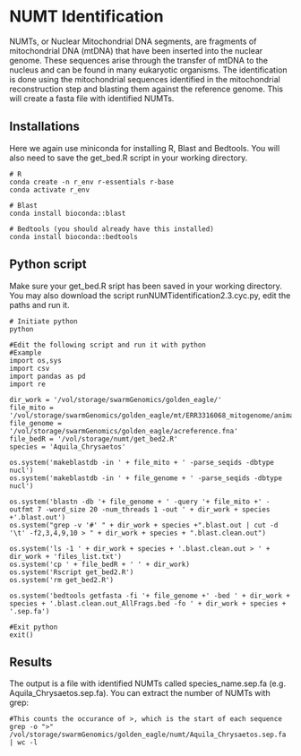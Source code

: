 # NUMT Identification

NUMTs, or Nuclear Mitochondrial DNA segments, are fragments of mitochondrial DNA (mtDNA) that have been inserted into the nuclear genome. These sequences arise through the transfer of mtDNA to the nucleus and can be found in many eukaryotic organisms. 
The identification is done using the mitochondrial sequences identified in the mitochondrial reconstruction step and blasting them against the reference genome. This will create a fasta file with identified NUMTs.

## Installations
Here we again use miniconda for installing R, Blast and Bedtools. You will also need to save the get_bed.R script in your working directory.
```
# R
conda create -n r_env r-essentials r-base
conda activate r_env

# Blast
conda install bioconda::blast

# Bedtools (you should already have this installed)
conda install bioconda::bedtools
```

## Python script
Make sure your get_bed.R sript has been saved in your working directory. You may also download the script runNUMTidentification2.3.cyc.py, edit the paths and run it.
```
# Initiate python
python

#Edit the following script and run it with python
#Example
import os,sys
import csv
import pandas as pd
import re

dir_work = '/vol/storage/swarmGenomics/golden_eagle/'
file_mito = '/vol/storage/swarmGenomics/golden_eagle/mt/ERR3316068_mitogenome/animal_mt.K115.scaffolds.graph1.1.path_sequence.fasta'
file_genome = '/vol/storage/swarmGenomics/golden_eagle/acreference.fna'
file_bedR = '/vol/storage/numt/get_bed2.R'
species = 'Aquila_Chrysaetos'

os.system('makeblastdb -in ' + file_mito + ' -parse_seqids -dbtype nucl')
os.system('makeblastdb -in ' + file_genome + ' -parse_seqids -dbtype nucl')

os.system('blastn -db '+ file_genome + ' -query '+ file_mito +' -outfmt 7 -word_size 20 -num_threads 1 -out ' + dir_work + species +'.blast.out')
os.system("grep -v '#' " + dir_work + species +".blast.out | cut -d '\t' -f2,3,4,9,10 > " + dir_work + species + ".blast.clean.out")

os.system('ls -1 ' + dir_work + species + '.blast.clean.out > ' + dir_work + 'files_list.txt')
os.system('cp ' + file_bedR + ' ' + dir_work)
os.system('Rscript get_bed2.R')
os.system('rm get_bed2.R')

os.system('bedtools getfasta -fi '+ file_genome +' -bed ' + dir_work + species + '.blast.clean.out_AllFrags.bed -fo ' + dir_work + species + '.sep.fa')

#Exit python
exit()
```
## Results
The output is a file with identified NUMTs called species_name.sep.fa (e.g. Aquila_Chrysaetos.sep.fa).
You can extract the number of NUMTs with grep:
```
#This counts the occurance of >, which is the start of each sequence
grep -o ">" /vol/storage/swarmGenomics/golden_eagle/numt/Aquila_Chrysaetos.sep.fa | wc -l
```

